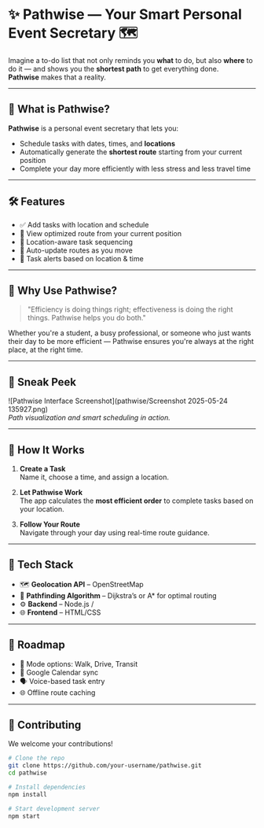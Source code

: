 # ✨ Pathwise — Your Smart Personal Event Secretary 🗺️

Imagine a to-do list that not only reminds you **what** to do, but also **where** to do it — and shows you the **shortest path** to get everything done.  
**Pathwise** makes that a reality.

---

## 📌 What is Pathwise?

**Pathwise** is a personal event secretary that lets you:

- Schedule tasks with dates, times, and **locations**
- Automatically generate the **shortest route** starting from your current position
- Complete your day more efficiently with less stress and less travel time

---

## 🛠️ Features

- ✅ Add tasks with location and schedule
- 📍 View optimized route from your current position
- 🧭 Location-aware task sequencing
- 🔄 Auto-update routes as you move
- 🔔 Task alerts based on location & time

---

## 🎯 Why Use Pathwise?

> "Efficiency is doing things right; effectiveness is doing the right things. Pathwise helps you do both."

Whether you're a student, a busy professional, or someone who just wants their day to be more efficient — Pathwise ensures you're always at the right place, at the right time.

---

## 📸 Sneak Peek

![Pathwise Interface Screenshot](pathwise/Screenshot 2025-05-24 135927.png)  
*Path visualization and smart scheduling in action.*

---

## 🚀 How It Works

1. **Create a Task**  
   Name it, choose a time, and assign a location.

2. **Let Pathwise Work**  
   The app calculates the **most efficient order** to complete tasks based on your location.

3. **Follow Your Route**  
   Navigate through your day using real-time route guidance.

---

## 🧠 Tech Stack

- 🗺️ **Geolocation API** – OpenStreetMap
- 📌 **Pathfinding Algorithm** – Dijkstra’s or A* for optimal routing
- ⚙️ **Backend** – Node.js / 
- 🌐 **Frontend** – HTML/CSS

---

## 🧭 Roadmap

- 🚶 Mode options: Walk, Drive, Transit
- 📆 Google Calendar sync
- 🗣️ Voice-based task entry
- 🌐 Offline route caching

---

## 👥 Contributing

We welcome your contributions!

```bash
# Clone the repo
git clone https://github.com/your-username/pathwise.git
cd pathwise

# Install dependencies
npm install

# Start development server
npm start
